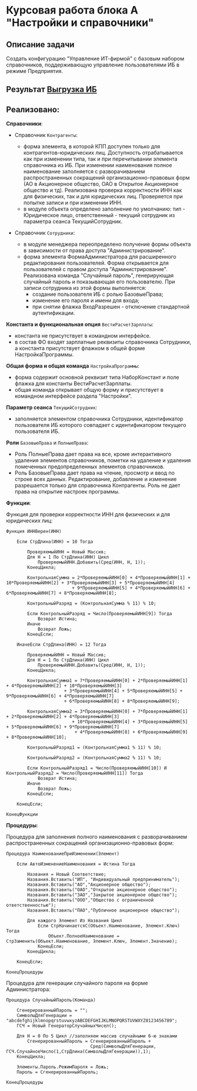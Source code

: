 # Курсовая работа блока А "Настройки и справочники"

## Описание задачи
Создать конфигурацию "Управление ИТ-фирмой" с базовым набором справочников, поддерживающую управление пользователями ИБ в режиме Предприятия.

## Результат [Выгрузка ИБ](https://github.com/MikeMadudin/onec_diploma/blob/main/diploma_block_A/%D0%92%D1%8B%D0%B3%D1%80%D1%83%D0%B7%D0%BA%D0%B0%D0%94%D0%B8%D0%BF%D0%BB%D0%BE%D0%BC%D0%91%D0%BB%D0%BE%D0%BAA.dt)

## Реализовано:
__Справочники__:
- Справочник `Контрагенты`:
  - форма элемента, в которой КПП доступен только для контрагентов-юридических лиц. Доступность отрабатывается как при изменении типа, так и при перечитывании элемента справочника из ИБ. При изменении наименования полное наименование заполняется с разворачиванием распространенных сокращений организационно-правовых форм (АО в Акционерное общество, ОАО в Открытое Акционерное общество и тд). Реализована проверка корректности ИНН как для физических, так и для юридических лиц. Проверяется при попытке записи и при изменении ИНН.
  - в модуле объекта определено заполнение по умолчанию: тип - Юридическое лицо, ответственный - текущий сотрудник из параметра сеанса ТекущийСотрудник.

- Справочник `Сотрудники`:
  - в модуле менеджера переопределено получение формы объекта в зависимости от права доступа "Администрирование".
  - форма элемента ФормаАдминистратора для расширенного редактирования пользователей. Форма открывается для пользователей с правом доступа "Администрирование". Реализована команда "Случайный пароль", генерирующая случайный пароль и показывающая его пользователю. При записи сотрудника из этой формы выполняется:
    - создание пользователя ИБ с ролью БазовыеПрава;
    - изменение его пароля и имени для входа;
    - при снятии флажка ВходРазрешен - отключение стандартной аутентификации.

__Константа и функциональная опция__ `ВестиРасчетЗарплаты`:
- константа не присутствует в командном интерфейсе.
- в состав ФО входят зарплатные реквизиты справочника Сотрудники, а константа присутствует флажком в общей форме НастройкаПрограммы.

__Общая форма и общая команда__ `НастройкаПрограммы`:
- форма содержит основной реквизит типа НаборКонстант и поле флажка для константы ВестиРасчетЗарплаты.
- общая команда открывает общую форму и присутствует в командном интерфейсе раздела "Настройки".

__Параметр сеанса__ `ТекущийСотрудник`:
- заполняется элементом справочника Сотрудники, идентификатор пользователя ИБ которого совпадает с идентификатором текущего пользователя ИБ.

__Роли__ `БазовыеПрава` и `ПолныеПрава`:
- Роль ПолныеПрава дает права на все, кроме интерактивного удаления элементов справочников, пометки на удаление и удаления помеченных предопределенных элементов справочников.
- Роль БазовыеПрава дает права на чтение, просмотр и ввод по строке всех данных. Редактирование, добавление и изменение разрешается только для справочника Контрагенты. Роль не дает права на открытие настроек программы.

__Функции__:

Функция для проверки корректности ИНН для физических и для юридических лиц:
```bsl
Функция ИННВерен(ИНН)
	
	Если СтрДлина(ИНН) = 10 Тогда
		
		ПроверяемыйИНН = Новый Массив;
		Для Н = 1 По СтрДлина(ИНН) Цикл
			ПроверяемыйИНН.Добавить(Сред(ИНН, Н, 1));	
		КонецЦикла;
		
		КонтрольнаяСумма = 2*ПроверяемыйИНН[0] + 4*ПроверяемыйИНН[1] + 10*ПроверяемыйИНН[2] + 3*ПроверяемыйИНН[3] + 5*ПроверяемыйИНН[4]
		                 + 9*ПроверяемыйИНН[5] + 4*ПроверяемыйИНН[6] + 6*ПроверяемыйИНН[7] + 8*ПроверяемыйИНН[8];
		
		КонтрольныйРазряд = (КонтрольнаяСумма % 11) % 10;
		
		Если КонтрольныйРазряд = Число(ПроверяемыйИНН[9]) Тогда
			Возврат Истина;	
		Иначе
			Возврат Ложь;
		КонецЕсли;
		
	ИначеЕсли СтрДлина(ИНН) = 12 Тогда
		
		ПроверяемыйИНН = Новый Массив;
		Для Н = 1 По СтрДлина(ИНН) Цикл
			ПроверяемыйИНН.Добавить(Сред(ИНН, Н, 1));	
		КонецЦикла;
		
		КонтрольнаяСумма1 = 7*ПроверяемыйИНН[0] + 2*ПроверяемыйИНН[1] + 4*ПроверяемыйИНН[2] + 10*ПроверяемыйИНН[3]
                      + 3*ПроверяемыйИНН[4] + 5*ПроверяемыйИНН[5] + 9*ПроверяемыйИНН[6] + 4*ПроверяемыйИНН[7] 
                      + 6*ПроверяемыйИНН[8] + 8*ПроверяемыйИНН[9];
						
		КонтрольнаяСумма2 = 3*ПроверяемыйИНН[0] + 7*ПроверяемыйИНН[1] + 2*ПроверяемыйИНН[2] + 4*ПроверяемыйИНН[3]
						 + 10*ПроверяемыйИНН[4] + 3*ПроверяемыйИНН[5] + 5*ПроверяемыйИНН[6] + 9*ПроверяемыйИНН[7]
						  + 4*ПроверяемыйИНН[8] + 6*ПроверяемыйИНН[9] + 8*ПроверяемыйИНН[10]; 
		
		КонтрольныйРазряд1 = (КонтрольнаяСумма1 % 11) % 10;
		
		КонтрольныйРазряд2 = (КонтрольнаяСумма2 % 11) % 10;
		
		Если КонтрольныйРазряд1 = Число(ПроверяемыйИНН[10]) И КонтрольныйРазряд2 = Число(ПроверяемыйИНН[11]) Тогда
			Возврат Истина;	
		Иначе
			Возврат Ложь;
		КонецЕсли;
		
	КонецЕсли;

КонецФункции
```

__Процедуры__:

Процедура для заполнения полного наименования с разворачиванием распространенных сокращений организационно-правовых форм:
```bsl
Процедура НаименованиеПриИзменении(Элемент)
	
	Если АвтоИзменениеНаименования = Истина Тогда
		
		Названия = Новый Соответствие;
		Названия.Вставить("ИП", "Индивидуальный предприниматель");
		Названия.Вставить("АО","Акционерное общество");
		Названия.Вставить("ОАО","Открытое акционерное общество");
		Названия.Вставить("ЗАО","Закрытое акционерное общество");
		Названия.Вставить("ООО","Общество с ограниченной ответственностью");
		Названия.Вставить("ПАО","Публичное акционерное общество");
		
		Для каждого Элемент Из Названия Цикл
			Если СтрНачинаетсяС(Объект.Наименование, Элемент.Ключ) Тогда
				Объект.ПолноеНаименование = СтрЗаменить(Объект.Наименование, Элемент.Ключ, Элемент.Значение);
			КонецЕсли;
		КонецЦикла;
		
	КонецЕсли;
	
КонецПроцедуры
```

Процедура для генерации случайного пароля на форме Администратора:
```bsl
Процедура СлучайныйПароль(Команда)
	
	СгенерированныйПароль = "";
	СимволыДляГенерации = "abcdefghijklmnopqrstuvwxyzABCDEFGHIJKLMNOPQRSTUVWXYZ0123456789";
	ГСЧ = Новый ГенераторСлучайныхЧисел();
	
	Для Н = 0 По 5 Цикл //заполняем массив случайными 6-ю знаками
		СгенерированныйПароль = СгенерированныйПароль + 
								Сред(СимволыДляГенерации, ГСЧ.СлучайноеЧисло(1,СтрДлина(СимволыДляГенерации)),1);
	КонецЦикла;
	
	Элементы.Пароль.РежимПароля = Ложь;
	Пароль = СгенерированныйПароль;
	
КонецПроцедуры
```
